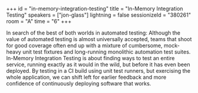 +++
id = "in-memory-integration-testing"
title = "In-Memory Integration Testing"
speakers = ["jon-glass"]
lightning = false
sessionizeId = "380261"
room = "A"
time = "6"
+++

In search of the best of both worlds in automated testing: Although the value of automated testing is almost universally accepted, teams that shoot for good coverage often end up with a mixture of cumbersome, mock-heavy unit test fixtures and long-running monolithic automation test suites. In-Memory Integration Testing is about finding ways to test an entire service, running exactly as it would in the wild, but before it has even been deployed. By testing in a CI build using unit test runners, but exercising the whole application, we can shift left for earlier feedback and more confidence of continuously deploying software that works.